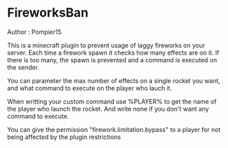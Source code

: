 # FireworksBan

Author : Pompier15

This is a minecraft plugin to prevent usage of laggy fireworks on your server.
Each time a firework spawn it checks how many effects are on it. If there is too many, the spawn is prevented and a command is executed on the sender.

You can parameter the max number of effects on a single rocket you want, and what command to execute on the player who lauch it.

When writting your custom command use %PLAYER% to get the name of the player who launch the rocket. And write none if you don't want any command to execute.

You can give the permission "firework.limitation.bypass" to a player for not being affected by the plugin restrictions
